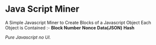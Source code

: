# Java Script Miner
A Simple Javascript Miner to Create Blocks of a Javascript Object
Each Object is Contained :-
**Block Number**
**Nonce**
**Data(JSON)**
**Hash**

*Pure Javascript no UI.*
